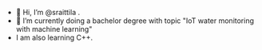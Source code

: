 - 👋 Hi, I’m @sraittila . 
- 👀 I’m currently doing a bachelor degree with topic "IoT water monitoring with machine learning"
- I am also learning C++. 

